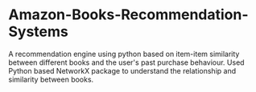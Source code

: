 # Amazon-Books-Recommendation-Systems
A recommendation engine using python based on item-item similarity between different books and the user's past purchase behaviour. Used Python based NetworkX package to understand the relationship and similarity between books. 
